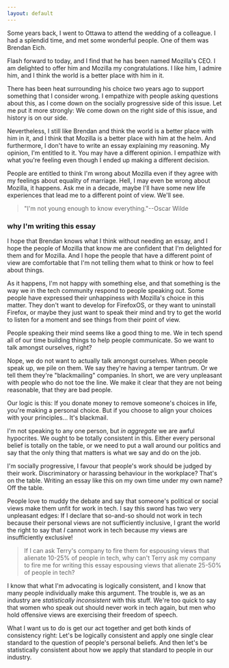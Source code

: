 ```yaml
---
layout: default
---
```


Some years back, I went to Ottawa to attend the wedding of a colleague. I had a splendid time, and met some wonderful people. One of them was Brendan Eich.

Flash forward to today, and I find that he has been named Mozilla's CEO. I am delighted to offer him and Mozilla my congratulations. I like him, I admire him, and I think the world is a better place with him in it.

There has been heat surrounding his choice two years ago to support something that I consider wrong. I empathize with people asking questions about this, as I come down on the socially progressive side of this issue. Let me put it more strongly: We come down on the right side of this issue, and history is on our side.

Nevertheless, I still like Brendan and think the world is a better place with him in it, and I think that Mozilla is a better place with him at the helm. And furthermore, I don't have to write an essay explaining my reasoning. My opinion, I'm entitled to it. You may have a different opinion. I empathize with what you're feeling even though I ended up making a different decision.

People are entitled to think I'm wrong about Mozilla even if they agree with my feelings about equality of marriage. Hell, I may even be wrong about Mozilla, it happens. Ask me in a decade, maybe I'll have some new life experiences that lead me to a different point of view. We'll see.

> "I'm not young enough to know everything."--Oscar Wilde

### why I'm writing this essay

I hope that Brendan knows what I think without needing an essay, and I hope the people of Mozilla that know me are confident that I'm delighted for them and for Mozilla. And I hope the people that have a different point of view are comfortable that I'm not telling them what to think or how to feel about things.

As it happens, I'm not happy with something else, and that something is the way we in the tech community respond to people speaking out. Some people have expressed their unhappiness with Mozilla's choice in this matter. They don't want to develop for FirefoxOS, or they want to uninstall Firefox, or maybe they just want to speak their mind and try to get the world to listen for a moment and see things from their point of view.

People speaking their mind seems like a good thing to me. We in tech spend all of our time building things to help people communicate. So we want to talk amongst ourselves, right?

Nope, we do not want to actually talk amongst ourselves. When people speak up, we pile on them. We say they're having a temper tantrum. Or we tell them they're "blackmailing" companies. In short, we are very unpleasant with people who do not toe the line. We make it clear that they are not being reasonable, that they are bad people.

Our logic is this: If you donate money to remove someone's choices in life, you're making a personal choice. But if you choose to align your choices with your principles... It's blackmail.

I'm not speaking to any one person, but *in aggregate* we are awful hypocrites. We ought to be totally consistent in this. Either every personal belief is totally on the table, or we need to put a wall around our politics and say that the only thing that matters is what we say and do on the job.

I'm socially progressive, I favour that people's work should be judged by their work. Discriminatory or harassing behaviour in the workplace? That's on the table. Writing an essay like this on my own time under my own name? Off the table.

People love to muddy the debate and say that someone's political or social views make them unfit for work in tech. I say this sword has two very unpleasant edges: If I declare that so-and-so should not work in tech because their personal views are not sufficiently inclusive, I grant the world the right to say that *I* cannot work in tech because my views are insufficiently exclusive!

> If I can ask Terry's company to fire them for espousing views that alienate 10-25% of people in tech, why can't Terry ask my company to fire me for writing this essay espousing views that alienate 25-50% of people in tech?

I know that what I'm advocating is logically consistent, and I know that many people individually make this argument. The trouble is, we as an industry are *statistically inconsistent* with this stuff. We're too quick to say that women who speak out should never work in tech again, but men who hold offensive views are exercising their freedom of speech.

What I want us to do is get our act together and get both kinds of consistency right: Let's be logically consistent and apply one single clear standard to the question of people's personal beliefs. And then let's be statistically consistent about how we apply that standard to people in our industry.

